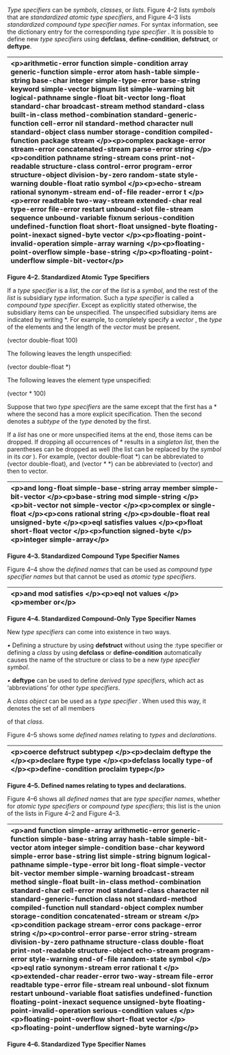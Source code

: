  

*Type specifiers* can be *symbols*, *classes*, or *lists*. Figure 4–2 lists *symbols* that are *standardized atomic type specifiers*, and Figure 4–3 lists *standardized compound type specifier names*. For syntax information, see the dictionary entry for the corresponding *type specifier* . It is possible to define new *type specifiers* using **defclass**, **define-condition**, **defstruct**, or **deftype**.  



|\<p\>**arithmetic-error function simple-condition array generic-function simple-error atom hash-table simple-string base-char integer simple-type-error base-string keyword simple-vector bignum list simple-warning bit logical-pathname single-float bit-vector long-float standard-char broadcast-stream method standard-class built-in-class method-combination standard-generic-function cell-error nil standard-method character null standard-object class number storage-condition compiled-function package stream** \</p\>\<p\>**complex package-error stream-error concatenated-stream parse-error string** \</p\>\<p\>**condition pathname string-stream cons print-not-readable structure-class control-error program-error structure-object division-by-zero random-state style-warning double-float ratio symbol** \</p\>\<p\>**echo-stream rational synonym-stream end-of-file reader-error t** \</p\>\<p\>**error readtable two-way-stream extended-char real type-error file-error restart unbound-slot file-stream sequence unbound-variable fixnum serious-condition undefined-function float short-float unsigned-byte floating-point-inexact signed-byte vector** \</p\>\<p\>**floating-point-invalid-operation simple-array warning** \</p\>\<p\>**floating-point-overflow simple-base-string** \</p\>\<p\>**floating-point-underflow simple-bit-vector**\</p\>|
| :- |


**Figure 4–2. Standardized Atomic Type Specifiers** 

If a *type specifier* is a *list*, the *car* of the *list* is a *symbol*, and the rest of the *list* is subsidiary *type* information. Such a *type specifier* is called a *compound type specifier*. Except as explicitly stated otherwise, the subsidiary items can be unspecified. The unspecified subsidiary items are indicated by writing \*. For example, to completely specify a *vector* , the *type* of the elements and the length of the *vector* must be present. 

(vector double-float 100) 

The following leaves the length unspecified:  



(vector double-float \*) 

The following leaves the element type unspecified: 

(vector \* 100) 

Suppose that two *type specifiers* are the same except that the first has a \* where the second has a more explicit specification. Then the second denotes a *subtype* of the *type* denoted by the first. 

If a *list* has one or more unspecified items at the end, those items can be dropped. If dropping all occurrences of \* results in a *singleton list*, then the parentheses can be dropped as well (the list can be replaced by the *symbol* in its *car* ). For example, (vector double-float \*) can be abbreviated to (vector double-float), and (vector \* \*) can be abbreviated to (vector) and then to vector. 

|\<p\>**and long-float simple-base-string array member simple-bit-vector** \</p\>\<p\>**base-string mod simple-string** \</p\>\<p\>**bit-vector not simple-vector** \</p\>\<p\>**complex or single-float** \</p\>\<p\>**cons rational string** \</p\>\<p\>**double-float real unsigned-byte** \</p\>\<p\>**eql satisfies values** \</p\>\<p\>**float short-float vector** \</p\>\<p\>**function signed-byte** \</p\>\<p\>**integer simple-array**\</p\>|
| :- |


**Figure 4–3. Standardized Compound Type Specifier Names** 

Figure 4–4 show the *defined names* that can be used as *compound type specifier names* but that cannot be used as *atomic type specifiers*. 

|\<p\>**and mod satisfies** \</p\>\<p\>**eql not values** \</p\>\<p\>**member or**\</p\>|
| :- |


**Figure 4–4. Standardized Compound-Only Type Specifier Names** 

New *type specifiers* can come into existence in two ways. 

*•* Defining a structure by using **defstruct** without using the :type specifier or defining a *class* by using **defclass** or **define-condition** automatically causes the name of the structure or class to be a new *type specifier symbol*. 

*•* **deftype** can be used to define *derived type specifiers*, which act as ‘abbreviations’ for other *type specifiers*. 

A *class object* can be used as a *type specifier* . When used this way, it denotes the set of all members 





of that *class*. 

Figure 4–5 shows some *defined names* relating to *types* and *declarations*. 

|\<p\>**coerce defstruct subtypep** \</p\>\<p\>**declaim deftype the** \</p\>\<p\>**declare ftype type** \</p\>\<p\>**defclass locally type-of** \</p\>\<p\>**define-condition proclaim typep**\</p\>|
| :- |


**Figure 4–5. Defined names relating to types and declarations.** 

Figure 4–6 shows all *defined names* that are *type specifier names*, whether for *atomic type specifiers* or *compound type specifiers*; this list is the union of the lists in Figure 4–2 and Figure 4–3.  



|\<p\>**and function simple-array arithmetic-error generic-function simple-base-string array hash-table simple-bit-vector atom integer simple-condition base-char keyword simple-error base-string list simple-string bignum logical-pathname simple-type-error bit long-float simple-vector bit-vector member simple-warning broadcast-stream method single-float built-in-class method-combination standard-char cell-error mod standard-class character nil standard-generic-function class not standard-method compiled-function null standard-object complex number storage-condition concatenated-stream or stream** \</p\>\<p\>**condition package stream-error cons package-error string** \</p\>\<p\>**control-error parse-error string-stream division-by-zero pathname structure-class double-float print-not-readable structure-object echo-stream program-error style-warning end-of-file random-state symbol** \</p\>\<p\>**eql ratio synonym-stream error rational t** \</p\>\<p\>**extended-char reader-error two-way-stream file-error readtable type-error file-stream real unbound-slot fixnum restart unbound-variable float satisfies undefined-function floating-point-inexact sequence unsigned-byte floating-point-invalid-operation serious-condition values** \</p\>\<p\>**floating-point-overflow short-float vector** \</p\>\<p\>**floating-point-underflow signed-byte warning**\</p\>|
| :- |


**Figure 4–6. Standardized Type Specifier Names**  



